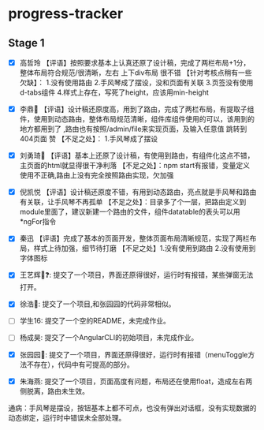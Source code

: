 # progress-tracker
## Stage 1
- [x] 高哲玲
【评语】按照要求基本上认真还原了设计稿，完成了两栏布局+1分，整体布局符合规范/很清晰，左右 上下div布局 很不错
【针对考核点稍有一些欠缺】：
1.没有使用路由
2.手风琴成了摆设，没和页面有关联
3.页签没有使用d-tabs组件
4.样式上存在，写死了height，应该用min-height


- [x] 李鼎🎯
【评语】设计稿还原度高，用到了路由，完成了两栏布局，有提取子组件，使用到动态路由，整体布局规范清晰，组件库组件使用的可以，该用到的地方都用到了 ,路由也有按照/admin/file来实现页面，及输入任意值 跳转到404页面  赞
【不足之处】：
1.手风琴成了摆设

- [x] 刘勇琦🌟
【评语】基本上还原了设计稿，有使用到路由，有组件化这点不错，主页面的html就显得很干净利落
【不足之处】：npm start有报错，变量定义使用不正确,路由上没有完全按照路由实现，欠加强

- [x] 倪凯悦
【评语】设计稿还原度不错，有用到动态路由，亮点就是手风琴和路由有关联，让手风琴不再孤单
【不足之处】：目录多了个一层，把路由定义到module里面了，建议新建一个路由的文件，组件datatable的表头可以用*ngFor指令

- [x] 秦迅
【评语】完成了基本的页面开发，整体页面布局清晰规范，实现了两栏布局，样式上待加强，细节待打磨
【不足之处】1.没有使用到路由  2.没有使用到字体图标

- [x] 王艺辉🎯❓: 提交了一个项目，界面还原得很好，运行时有报错，某些弹窗无法打开。
- [x] 徐浩🎯: 提交了一个项目,和张园园的代码非常相似。
- [ ] 学生16: 提交了一个空的README，未完成作业。
- [ ] 杨成昊: 提交了一个AngularCLI的初始项目，未完成作业。
- [x] 张园园🌟: 提交了一个项目，界面还原得很好，运行时有报错（menuToggle方法不存在），代码中有可提高的部分。
- [x] 朱海燕: 提交了一个项目，页面高度有问题，布局还在使用float，造成左右两侧脱离，路由未生效。


通病：手风琴是摆设，按钮基本上都不可点，也没有弹出对话框，没有实现数据的动态绑定，运行时中错误未全部处理。

